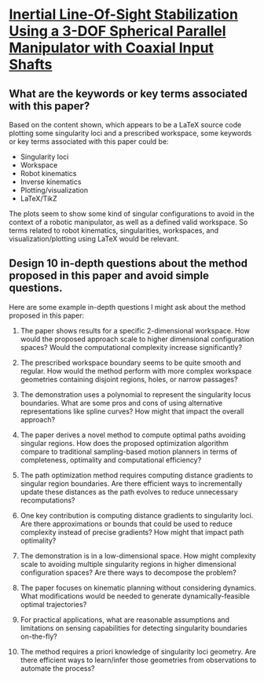 # [Inertial Line-Of-Sight Stabilization Using a 3-DOF Spherical Parallel   Manipulator with Coaxial Input Shafts](https://arxiv.org/abs/2312.02641)

## What are the keywords or key terms associated with this paper?

 Based on the content shown, which appears to be a LaTeX source code plotting some singularity loci and a prescribed workspace, some keywords or key terms associated with this paper could be:

- Singularity loci 
- Workspace 
- Robot kinematics
- Inverse kinematics
- Plotting/visualization
- LaTeX/TikZ

The plots seem to show some kind of singular configurations to avoid in the context of a robotic manipulator, as well as a defined valid workspace. So terms related to robot kinematics, singularities, workspaces, and visualization/plotting using LaTeX would be relevant.


## Design 10 in-depth questions about the method proposed in this paper and avoid simple questions.

 Here are some example in-depth questions I might ask about the method proposed in this paper:

1. The paper shows results for a specific 2-dimensional workspace. How would the proposed approach scale to higher dimensional configuration spaces? Would the computational complexity increase significantly?

2. The prescribed workspace boundary seems to be quite smooth and regular. How would the method perform with more complex workspace geometries containing disjoint regions, holes, or narrow passages? 

3. The demonstration uses a polynomial to represent the singularity locus boundaries. What are some pros and cons of using alternative representations like spline curves? How might that impact the overall approach?

4. The paper derives a novel method to compute optimal paths avoiding singular regions. How does the proposed optimization algorithm compare to traditional sampling-based motion planners in terms of completeness, optimality and computational efficiency?

5. The path optimization method requires computing distance gradients to singular region boundaries. Are there efficient ways to incrementally update these distances as the path evolves to reduce unnecessary recomputations?

6. One key contribution is computing distance gradients to singularity loci. Are there approximations or bounds that could be used to reduce complexity instead of precise gradients? How might that impact path optimality?

7. The demonstration is in a low-dimensional space. How might complexity scale to avoiding multiple singularity regions in higher dimensional configuration spaces? Are there ways to decompose the problem?

8. The paper focuses on kinematic planning without considering dynamics. What modifications would be needed to generate dynamically-feasible optimal trajectories?

9. For practical applications, what are reasonable assumptions and limitations on sensing capabilities for detecting singularity boundaries on-the-fly?

10. The method requires a priori knowledge of singularity loci geometry. Are there efficient ways to learn/infer those geometries from observations to automate the process?
